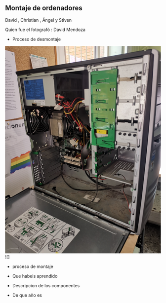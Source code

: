 

## Montaje de ordenadores 

David , Christian , Ángel y Stiven 

Quien fue el fotografó : David Mendoza 

- Proceso de desmontaje 

 ![](https://raw.githubusercontent.com/DavidMenCam/1er-trimestre/main/IMG_20210929_114820.jpg)
 ![]


- proceso de montaje 




- Que habeis aprendido 




- Descripcion de los componentes 





- De que año es 
